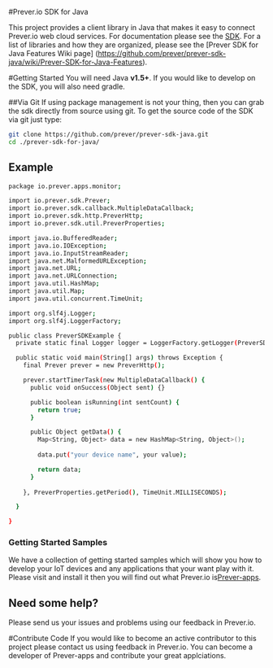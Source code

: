 #Prever.io SDK for Java

This project provides a client library in Java that makes it easy to connect Prever.io web cloud services. For documentation please see the <a href="http://prever.io/public/pa/sdk.html" target="_blank">SDK</a>. For a list of libraries and how they are organized, please see the [Prever SDK for Java Features Wiki page] (https://github.com/prever/prever-sdk-java/wiki/Prever-SDK-for-Java-Features).

#Getting Started
You will need Java **v1.5+**. If you would like to develop on the SDK, you will also need gradle.

##Via Git
If using package management is not your thing, then you can grab the sdk directly from source using git. To get the source code of the SDK via git just type:
```bash
git clone https://github.com/prever/prever-sdk-java.git
cd ./prever-sdk-for-java/
```

## Example
```bash
package io.prever.apps.monitor;

import io.prever.sdk.Prever;
import io.prever.sdk.callback.MultipleDataCallback;
import io.prever.sdk.http.PreverHttp;
import io.prever.sdk.util.PreverProperties;

import java.io.BufferedReader;
import java.io.IOException;
import java.io.InputStreamReader;
import java.net.MalformedURLException;
import java.net.URL;
import java.net.URLConnection;
import java.util.HashMap;
import java.util.Map;
import java.util.concurrent.TimeUnit;

import org.slf4j.Logger;
import org.slf4j.LoggerFactory;

public class PreverSDKExample {
  private static final Logger logger = LoggerFactory.getLogger(PreverSDKExample.class);

  public static void main(String[] args) throws Exception {
    final Prever prever = new PreverHttp();

    prever.startTimerTask(new MultipleDataCallback() {
      public void onSuccess(Object sent) {}

      public boolean isRunning(int sentCount) {
        return true;
      }

      public Object getData() {
        Map<String, Object> data = new HashMap<String, Object>();
        
        data.put("your device name", your value);

        return data;
      }
      
    }, PreverProperties.getPeriod(), TimeUnit.MILLISECONDS);

  }

}
```

### Getting Started Samples
We have a collection of getting started samples which will show you how to develop your IoT devices and any applications that your want play with it. Please visit and install it then you will find out what Prever.io is[Prever-apps](https://github.com/prever-apps).

## Need some help?
Please send us your issues and problems using our feedback in Prever.io.

#Contribute Code
If you would like to become an active contributor to this project please contact us using feedback in Prever.io.
You can become a developer of Prever-apps and contribute your great applciations.
